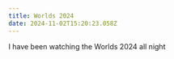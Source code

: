 ```yaml
---
title: Worlds 2024
date: 2024-11-02T15:20:23.058Z
---
```


I have been watching the Worlds 2024 all night
